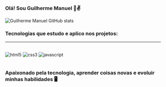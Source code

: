 
### Olá! Sou Guilherme Manuel 👋✌️

![Guilherme Manuel GitHub stats](https://github-readme-stats.vercel.app/api?username=DevGuilhermeManuel&show_icons=true&theme=radical)

### Tecnologias que estudo e aplico nos projetos:
<hr>
<div style="display: inline_block"><br/>
    <img align="center" alt="html5" src="https://img.shields.io/badge/HTML5-E34F26?style=for-the-badge&logo=html5&logoColor=white">
    <img align="center" alt="css3" src="https://img.shields.io/badge/CSS3-1572B6?style=for-the-badge&logo=css3&logoColor=white">
    <img align="center" alt="javascript" src="https://img.shields.io/badge/JavaScript-F7DF1E?style=for-the-badge&logo=javascript&logoColor=black">
</div><br>

### Apaixonado pela tecnologia, aprender coisas novas e evoluir minhas habilidades 🖥️
